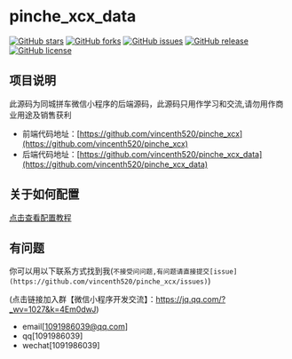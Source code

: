 ﻿# pinche_xcx_data

[![GitHub stars](https://img.shields.io/github/stars/vincenth520/pinche_xcx_data.svg)](https://github.com/vincenth520/pinche_xcx_data/stargazers)
[![GitHub forks](https://img.shields.io/github/forks/vincenth520/pinche_xcx_data.svg)](https://github.com/vincenth520/pinche_xcx_data/network)
[![GitHub issues](https://img.shields.io/github/issues/vincenth520/pinche_xcx_data.svg)](https://github.com/vincenth520/pinche_xcx_data/issues)
[![GitHub release](https://img.shields.io/github/release/vincenth520/pinche_xcx_data.svg)](https://github.com/vincenth520/pinche_xcx_data/releases)
[![GitHub license](https://img.shields.io/badge/license-APACHE2.0-blue.svg)](https://raw.githubusercontent.com/vincenth520/pinche_xcx_data/master/LICENSE)

## 项目说明

此源码为同城拼车微信小程序的后端源码，此源码只用作学习和交流,请勿用作商业用途及销售获利


- 前端代码地址：[https://github.com/vincenth520/pinche_xcx](https://github.com/vincenth520/pinche_xcx)
- 后端代码地址：[https://github.com/vincenth520/pinche_xcx_data](https://github.com/vincenth520/pinche_xcx_data)


## 关于如何配置

[点击查看配置教程](https://github.com/vincenth520/pinche_xcx_data/wiki/%E5%85%B3%E4%BA%8E%E9%85%8D%E7%BD%AE%E5%90%8C%E5%9F%8E%E6%8B%BC%E8%BD%A6%E5%BE%AE%E4%BF%A1%E5%B0%8F%E7%A8%8B%E5%BA%8F%E5%90%8E%E7%AB%AF)



## 有问题
你可以用以下联系方式找到我(`不接受问问题,有问题请直接提交[issue](https://github.com/vincenth520/pinche_xcx/issues)`)

(点击链接加入群【微信小程序开发交流】：https://jq.qq.com/?_wv=1027&k=4Em0dwJ)

- email[[1091986039@qq.com](mailto:1091986039@qq.com)]
- qq[1091986039]
- wechat[1091986039]
